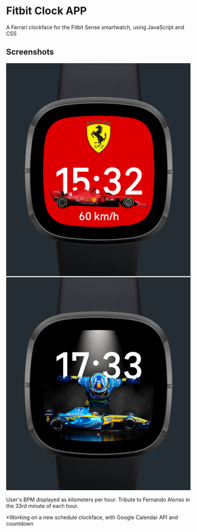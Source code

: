 # Fitbit Clock APP

A Ferrari clockface for the Fitbit Sense smartwatch, using JavaScript and CSS

## Screenshots

<img src="https://github.com/Dakuur/fitbit-clockface/blob/main/clock.png?raw=true" width="500"> <img src="https://github.com/Dakuur/fitbit-clockface/blob/main/alonso.png?raw=true" width="500">

User's BPM displayed as kilometers per hour.
Tribute to Fernando Alonso in the 33rd minute of each hour.

*Working on a new schedule clockface, with Google Calendar API and countdown
